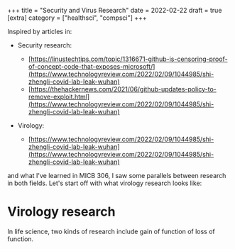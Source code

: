 +++
title = "Security and Virus Research"
date = 2022-02-22
draft = true
[extra]
category = ["healthsci", "compsci"]
+++

Inspired by articles in:
- Security research: 
  - [https://linustechtips.com/topic/1316671-github-is-censoring-proof-of-concept-code-that-exposes-microsoft/](https://www.technologyreview.com/2022/02/09/1044985/shi-zhengli-covid-lab-leak-wuhan)
  - [https://thehackernews.com/2021/06/github-updates-policy-to-remove-exploit.html](https://www.technologyreview.com/2022/02/09/1044985/shi-zhengli-covid-lab-leak-wuhan)

- Virology:
  - [https://www.technologyreview.com/2022/02/09/1044985/shi-zhengli-covid-lab-leak-wuhan](https://www.technologyreview.com/2022/02/09/1044985/shi-zhengli-covid-lab-leak-wuhan)

and what I've learned in MICB 306, I saw some parallels between research in both fields. Let's start off with what virology research looks like:

# Virology research
In life science, two kinds of research include gain of function of loss of function.
